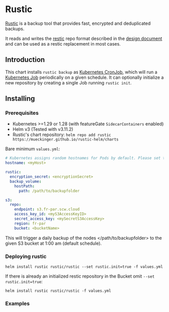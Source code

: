 # Rustic

[Rustic](https://rustic.cli.rs/) is a backup tool that provides fast, encrypted and deduplicated backups.

It reads and writes the [restic](https://github.com/restic/restic) repo format described in the [design document](https://github.com/restic/restic/blob/master/doc/design.rst) and can be used as a restic replacement in most cases.

## Introduction

This chart installs `rustic backup` as [Kubernetes CronJob](https://kubernetes.io/docs/concepts/workloads/controllers/cron-jobs/), which will run a [Kubernetes Job](https://kubernetes.io/docs/concepts/workloads/controllers/job/) periodically on a given schedule. It can optionally initialize a new repository by creating a single Job running `rustic init`.

## Installing

### Prerequisites

* Kubernetes >=1.29 or 1.28 (with featureGate `SidecarContainers` enabled)
* Helm v3 (Tested with v3.11.2)
* Rustic's chart repository: `helm repo add rustic https://mueckinger.github.io/rustic-helm/charts`


Bare minimum `values.yml`:
```yaml
# Kubernetes assigns random hostnames for Pods by default. Please set the Pods hostname to a fixed value, otherwise incremental backups won't work.
hostname: <myHost> 

rustic:
  encryption_secret: <encryptionSecret>
  backup_volume:
    hostPath:
      path: /path/to/backupfolder

s3:
  repo:
    endpoint: s3.fr-par.scw.cloud
    access_key_id: <myS3AccessKeyID>
    secret_access_key: <mySecretS3AccessKey>
    region: fr-par
    bucket: <bucketName>
```

This will trigger a daily backup of the nodes </path/to/backupfolder> to the given S3 bucket at 1:00 am (default schedule). 

### Deploying rustic

```
helm install rustic rustic/rustic --set rustic.init=true -f values.yml
```

If there is already an initialized restic repository in the Bucket omit `--set rustic.init=true`:

```
helm install rustic rustic/rustic -f values.yml
```

### Examples